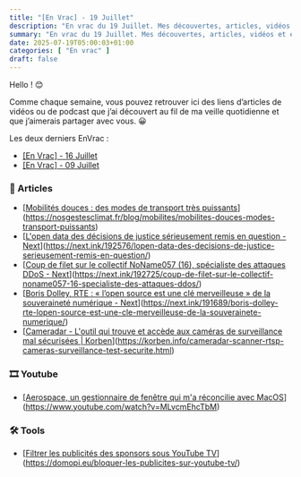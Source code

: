 ```yaml
---
title: "[En Vrac] - 19 Juillet"
description: "En vrac du 19 Juillet. Mes découvertes, articles, vidéos et écoute qui m'ont intéressé et que je veux partager."
summary: "En vrac du 19 Juillet. Mes découvertes, articles, vidéos et écoute qui m'ont intéressé et que je veux partager."
date: 2025-07-19T05:00:03+01:00
categories: [ "En vrac" ]
draft: false
---
```


Hello ! 😊

Comme chaque semaine, vous pouvez retrouver ici des liens d’articles de vidéos ou de podcast que j’ai découvert au fil de ma veille quotidienne et que j’aimerais partager avec vous. 😀

Les deux derniers EnVrac :
  - [[En Vrac] - 16 Juillet](https://blog.victorprouff.fr/en-vracs/2025-07-16-envrac/)
  - [[En Vrac] - 09 Juillet](https://blog.victorprouff.fr/en-vracs/2025-07-09-envrac/)

### 📖 Articles
- [[Mobilités douces : des modes de transport très puissants](https://nosgestesclimat.fr/blog/mobilites/mobilites-douces-modes-transport-puissants)](https://nosgestesclimat.fr/blog/mobilites/mobilites-douces-modes-transport-puissants)
- [[L'open data des décisions de justice sérieusement remis en question - Next](https://next.ink/192576/lopen-data-des-decisions-de-justice-serieusement-remis-en-question/)](https://next.ink/192576/lopen-data-des-decisions-de-justice-serieusement-remis-en-question/)
- [[Coup de filet sur le collectif NoName057 (16), spécialiste des attaques DDoS - Next](https://next.ink/192725/coup-de-filet-sur-le-collectif-noname057-16-specialiste-des-attaques-ddos/)](https://next.ink/192725/coup-de-filet-sur-le-collectif-noname057-16-specialiste-des-attaques-ddos/)
- [[Boris Dolley, RTE : « l’open source est une clé merveilleuse » de la souveraineté numérique - Next](https://next.ink/191689/boris-dolley-rte-lopen-source-est-une-cle-merveilleuse-de-la-souverainete-numerique/)](https://next.ink/191689/boris-dolley-rte-lopen-source-est-une-cle-merveilleuse-de-la-souverainete-numerique/)
- [[Cameradar - L'outil qui trouve et accède aux caméras de surveillance mal sécurisées | Korben](https://korben.info/cameradar-scanner-rtsp-cameras-surveillance-test-securite.html)](https://korben.info/cameradar-scanner-rtsp-cameras-surveillance-test-securite.html)
### 🎞️ Youtube
- [[Aerospace, un gestionnaire de fenêtre qui m'a réconcilie avec MacOS](https://www.youtube.com/watch?v=MLvcmEhcTbM)](https://www.youtube.com/watch?v=MLvcmEhcTbM)
### 🛠️ Tools
- [[Filtrer les publicités des sponsors sous YouTube TV](https://domopi.eu/bloquer-les-publicites-sur-youtube-tv/)](https://domopi.eu/bloquer-les-publicites-sur-youtube-tv/)
